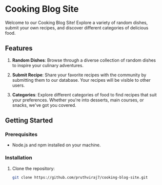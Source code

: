 # Cooking Blog Site

Welcome to our Cooking Blog Site! Explore a variety of random dishes, submit your own recipes, and discover different categories of delicious food.

## Features

1. **Random Dishes**: Browse through a diverse collection of random dishes to inspire your culinary adventures.

2. **Submit Recipe**: Share your favorite recipes with the community by submitting them to our database. Your recipes will be visible to other users.

3. **Categories**: Explore different categories of food to find recipes that suit your preferences. Whether you're into desserts, main courses, or snacks, we've got you covered.

## Getting Started

### Prerequisites

- Node.js and npm installed on your machine.

### Installation

1. Clone the repository:

   ```bash
   git clone https://github.com/pruthviraj7/cooking-blog-site.git
